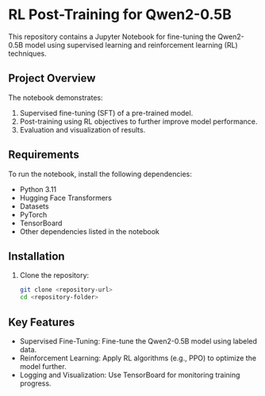 # RL Post-Training for Qwen2-0.5B

This repository contains a Jupyter Notebook for fine-tuning the Qwen2-0.5B model using supervised learning and reinforcement learning (RL) techniques.

## Project Overview

The notebook demonstrates:
1. Supervised fine-tuning (SFT) of a pre-trained model.
2. Post-training using RL objectives to further improve model performance.
3. Evaluation and visualization of results.

## Requirements

To run the notebook, install the following dependencies:
- Python 3.11
- Hugging Face Transformers
- Datasets
- PyTorch
- TensorBoard
- Other dependencies listed in the notebook

## Installation

1. Clone the repository:
   ```bash
   git clone <repository-url>
   cd <repository-folder>

## Key Features
- Supervised Fine-Tuning: Fine-tune the Qwen2-0.5B model using labeled data.
- Reinforcement Learning: Apply RL algorithms (e.g., PPO) to optimize the model further.
- Logging and Visualization: Use TensorBoard for monitoring training progress.